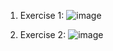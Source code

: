 1. Exercise 1:
![image](https://github.com/NgocKhanh0912/SCADA/assets/131108980/b056404a-75c4-4d6a-92f8-f0b17aa9f92c)

2. Exercise 2:
![image](https://github.com/NgocKhanh0912/SCADA/assets/131108980/ed211e95-ab5f-4c6b-adaf-0fd8ee0b003a)
